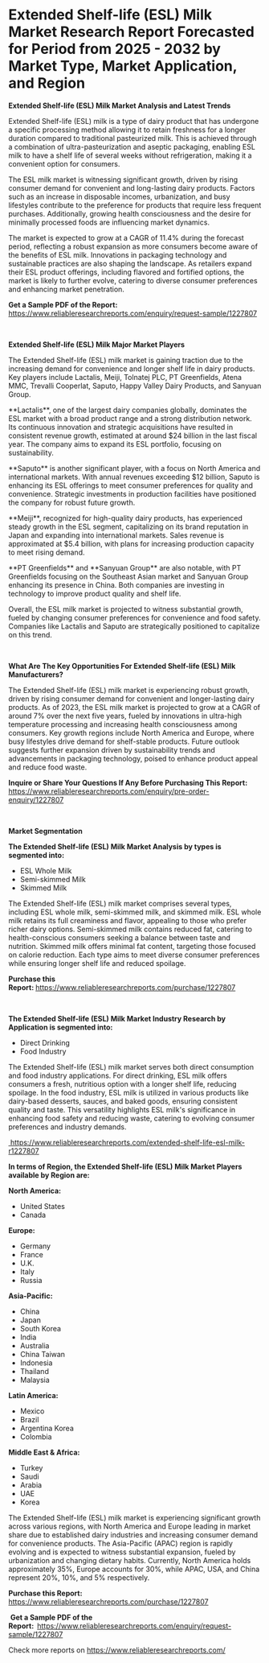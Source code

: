 <p><h1>Extended Shelf-life (ESL) Milk Market Research Report Forecasted for Period from 2025 -  2032 by Market Type, Market Application, and Region</h1></p><p><strong>Extended Shelf-life (ESL) Milk Market Analysis and Latest Trends</strong></p>
<p><p>Extended Shelf-life (ESL) milk is a type of dairy product that has undergone a specific processing method allowing it to retain freshness for a longer duration compared to traditional pasteurized milk. This is achieved through a combination of ultra-pasteurization and aseptic packaging, enabling ESL milk to have a shelf life of several weeks without refrigeration, making it a convenient option for consumers.</p><p>The ESL milk market is witnessing significant growth, driven by rising consumer demand for convenient and long-lasting dairy products. Factors such as an increase in disposable incomes, urbanization, and busy lifestyles contribute to the preference for products that require less frequent purchases. Additionally, growing health consciousness and the desire for minimally processed foods are influencing market dynamics.</p><p>The market is expected to grow at a CAGR of 11.4% during the forecast period, reflecting a robust expansion as more consumers become aware of the benefits of ESL milk. Innovations in packaging technology and sustainable practices are also shaping the landscape. As retailers expand their ESL product offerings, including flavored and fortified options, the market is likely to further evolve, catering to diverse consumer preferences and enhancing market penetration.</p></p>
<p><strong>Get a Sample PDF of the Report:&nbsp;</strong> <a href="https://www.reliableresearchreports.com/enquiry/request-sample/1227807?utm_campaign=2030&utm_medium=2&utm_source=Github&utm_content=ia&utm_term=15022025&utm_id=extended-shelf-life-esl-milk">https://www.reliableresearchreports.com/enquiry/request-sample/1227807</a></p>
<p>&nbsp;</p>
<p><strong>Extended Shelf-life (ESL) Milk Major Market Players</strong></p>
<p><p>The Extended Shelf-life (ESL) milk market is gaining traction due to the increasing demand for convenience and longer shelf life in dairy products. Key players include Lactalis, Meiji, Tolnatej PLC, PT Greenfields, Atena MMC, Trevalli Cooperlat, Saputo, Happy Valley Dairy Products, and Sanyuan Group. </p><p>**Lactalis**, one of the largest dairy companies globally, dominates the ESL market with a broad product range and a strong distribution network. Its continuous innovation and strategic acquisitions have resulted in consistent revenue growth, estimated at around $24 billion in the last fiscal year. The company aims to expand its ESL portfolio, focusing on sustainability.</p><p>**Saputo** is another significant player, with a focus on North America and international markets. With annual revenues exceeding $12 billion, Saputo is enhancing its ESL offerings to meet consumer preferences for quality and convenience. Strategic investments in production facilities have positioned the company for robust future growth.</p><p>**Meiji**, recognized for high-quality dairy products, has experienced steady growth in the ESL segment, capitalizing on its brand reputation in Japan and expanding into international markets. Sales revenue is approximated at $5.4 billion, with plans for increasing production capacity to meet rising demand.</p><p>**PT Greenfields** and **Sanyuan Group** are also notable, with PT Greenfields focusing on the Southeast Asian market and Sanyuan Group enhancing its presence in China. Both companies are investing in technology to improve product quality and shelf life.</p><p>Overall, the ESL milk market is projected to witness substantial growth, fueled by changing consumer preferences for convenience and food safety. Companies like Lactalis and Saputo are strategically positioned to capitalize on this trend.</p></p>
<p>&nbsp;</p>
<p><strong>What Are The Key Opportunities For Extended Shelf-life (ESL) Milk Manufacturers?</strong></p>
<p><p>The Extended Shelf-life (ESL) milk market is experiencing robust growth, driven by rising consumer demand for convenient and longer-lasting dairy products. As of 2023, the ESL milk market is projected to grow at a CAGR of around 7% over the next five years, fueled by innovations in ultra-high temperature processing and increasing health consciousness among consumers. Key growth regions include North America and Europe, where busy lifestyles drive demand for shelf-stable products. Future outlook suggests further expansion driven by sustainability trends and advancements in packaging technology, poised to enhance product appeal and reduce food waste.</p></p>
<p><strong>Inquire or Share Your Questions If Any Before Purchasing This Report:</strong> <a href="https://www.reliableresearchreports.com/enquiry/pre-order-enquiry/1227807?utm_campaign=2030&utm_medium=2&utm_source=Github&utm_content=ia&utm_term=15022025&utm_id=extended-shelf-life-esl-milk">https://www.reliableresearchreports.com/enquiry/pre-order-enquiry/1227807</a></p>
<p>&nbsp;</p>
<p><strong>Market Segmentation</strong></p>
<p><strong>The Extended Shelf-life (ESL) Milk Market Analysis by types is segmented into:</strong></p>
<p><ul><li>ESL Whole Milk</li><li>Semi-skimmed Milk</li><li>Skimmed Milk</li></ul></p>
<p><p>The Extended Shelf-life (ESL) milk market comprises several types, including ESL whole milk, semi-skimmed milk, and skimmed milk. ESL whole milk retains its full creaminess and flavor, appealing to those who prefer richer dairy options. Semi-skimmed milk contains reduced fat, catering to health-conscious consumers seeking a balance between taste and nutrition. Skimmed milk offers minimal fat content, targeting those focused on calorie reduction. Each type aims to meet diverse consumer preferences while ensuring longer shelf life and reduced spoilage.</p></p>
<p><strong>Purchase this Report:&nbsp;</strong><a href="https://www.reliableresearchreports.com/purchase/1227807?utm_campaign=2030&utm_medium=2&utm_source=Github&utm_content=ia&utm_term=15022025&utm_id=extended-shelf-life-esl-milk">https://www.reliableresearchreports.com/purchase/1227807</a></p>
<p>&nbsp;</p>
<p><strong>The Extended Shelf-life (ESL) Milk Market Industry Research by Application is segmented into:</strong></p>
<p><ul><li>Direct Drinking</li><li>Food Industry</li></ul></p>
<p><p>The Extended Shelf-life (ESL) milk market serves both direct consumption and food industry applications. For direct drinking, ESL milk offers consumers a fresh, nutritious option with a longer shelf life, reducing spoilage. In the food industry, ESL milk is utilized in various products like dairy-based desserts, sauces, and baked goods, ensuring consistent quality and taste. This versatility highlights ESL milk's significance in enhancing food safety and reducing waste, catering to evolving consumer preferences and industry demands.</p></p>
<p><a href="https://www.reliableresearchreports.com/extended-shelf-life-esl-milk-r1227807?utm_campaign=2030&utm_medium=2&utm_source=Github&utm_content=ia&utm_term=15022025&utm_id=extended-shelf-life-esl-milk">&nbsp;https://www.reliableresearchreports.com/extended-shelf-life-esl-milk-r1227807</a></p>
<p><strong>In terms of Region, the Extended Shelf-life (ESL) Milk Market Players available by Region are:</strong></p>
<p>
    <p> <strong> North America: </strong>
        <ul>
            <li>United States</li>
            <li>Canada</li>
        </ul>
        </p> 
    <p> <strong> Europe: </strong>
        <ul>
            <li>Germany</li>
            <li>France</li>
            <li>U.K.</li>
            <li>Italy</li>
            <li>Russia</li>
        </ul>
        </p> 
    <p> <strong> Asia-Pacific: </strong>
        <ul>
            <li>China</li>
            <li>Japan</li>
            <li>South Korea</li>
            <li>India</li>
            <li>Australia</li>
            <li>China Taiwan</li>
            <li>Indonesia</li>
            <li>Thailand</li>
            <li>Malaysia</li>
        </ul>
        </p> 
    <p> <strong> Latin America: </strong>
        <ul>
            <li>Mexico</li>
            <li>Brazil</li>
            <li>Argentina Korea</li>
            <li>Colombia</li>
        </ul>
        </p> 
    <p> <strong> Middle East & Africa: </strong>
        <ul>
            <li>Turkey</li>
            <li>Saudi</li>
            <li>Arabia</li>
            <li>UAE</li>
            <li>Korea</li>
        </ul>
    </p>
    </p>
<p><p>The Extended Shelf-life (ESL) milk market is experiencing significant growth across various regions, with North America and Europe leading in market share due to established dairy industries and increasing consumer demand for convenience products. The Asia-Pacific (APAC) region is rapidly evolving and is expected to witness substantial expansion, fueled by urbanization and changing dietary habits. Currently, North America holds approximately 35%, Europe accounts for 30%, while APAC, USA, and China represent 20%, 10%, and 5% respectively.</p></p>
<p><strong>Purchase this Report: </strong><a href="https://www.reliableresearchreports.com/purchase/1227807?utm_campaign=2030&utm_medium=2&utm_source=Github&utm_content=ia&utm_term=15022025&utm_id=extended-shelf-life-esl-milk">https://www.reliableresearchreports.com/purchase/1227807</a></p>
<p>&nbsp;<strong>Get a Sample PDF of the Report:&nbsp;&nbsp;</strong><a href="https://www.reliableresearchreports.com/enquiry/request-sample/1227807?utm_campaign=2030&utm_medium=2&utm_source=Github&utm_content=ia&utm_term=15022025&utm_id=extended-shelf-life-esl-milk">https://www.reliableresearchreports.com/enquiry/request-sample/1227807</a></p>
<p><strong></strong></p>
<p>Check more reports on <a href="https://www.reliableresearchreports.com/?utm_campaign=2030&utm_medium=2&utm_source=Github&utm_content=ia&utm_term=15022025&utm_id=extended-shelf-life-esl-milk">https://www.reliableresearchreports.com/</a></p>